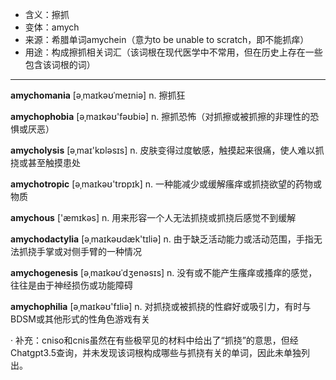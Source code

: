 - <span class="definition">含义：擦抓</span>
- <span class="definition">变体：amych</span>
- <span class="definition">来源：希腊单词amychein（意为to be unable to scratch，即不能抓痒）</span>
- <span class="definition">用途：构成擦抓相关词汇（该词根在现代医学中不常用，但在历史上存在一些包含该词根的词）</span>

---

<span class="vocabulary">**amychomania**</span> [əˌmaɪkəʊˈmeɪniə] n. 擦抓狂 

<span class="vocabulary">**amychophobia**</span> [əˌmaɪkəʊ'fəʊbiə] n. 擦抓恐怖（对抓擦或被抓擦的非理性的恐惧或厌恶）

<span class="vocabulary">**amycholysis**</span> [əˌmaɪ'kɒlәsɪs] n. 皮肤变得过度敏感，触摸起来很痛，使人难以抓挠或甚至触摸患处 

<span class="vocabulary">**amychotropic**</span> [əˌmaɪkəʊ'trɒpɪk] n. 一种能减少或缓解瘙痒或抓挠欲望的药物或物质

<span class="vocabulary">**amychous**</span> ['æmɪkəs] n. 用来形容一个人无法抓挠或抓挠后感觉不到缓解

<span class="vocabulary">**amychodactylia**</span> [əˌmaɪkəʊdæk'tɪliə] n. 由于缺乏活动能力或活动范围，手指无法抓挠手掌或对侧手臂的一种情况

<span class="vocabulary">**amychogenesis**</span> [əˌmaɪkəʊˈdʒenəsɪs] n. 没有或不能产生瘙痒或搔痒的感觉，往往是由于神经损伤或功能障碍 

<span class="vocabulary">**amychophilia**</span> [əˌmaɪkəʊ'fɪliə] n. 对抓挠或被抓挠的性癖好或吸引力，有时与BDSM或其他形式的性角色游戏有关

· 补充：cniso和cnis虽然在有些极罕见的材料中给出了“抓挠”的意思，但经Chatgpt3.5查询，并未发现该词根构成哪些与抓挠有关的单词，因此未单独列出。

